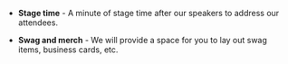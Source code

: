 
* **Stage time** - A minute of stage time after our speakers to address our attendees.

* **Swag and merch** - We will provide a space for you to lay out swag items, business cards, etc.
